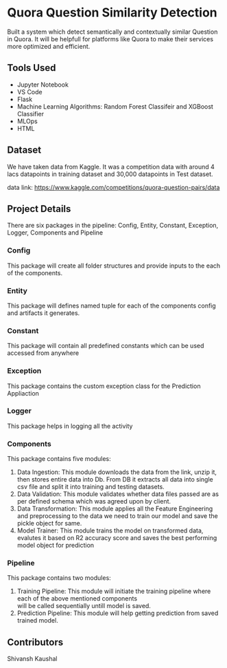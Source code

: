 # Quora Question Similarity Detection
Built a system which detect semantically and contextually similar Question in Quora. It will be helpfull for platforms like Quora to make their services more optimized and efficient.

## Tools Used
- Jupyter Notebook
- VS Code
- Flask
- Machine Learning Algorithms: Random Forest Classifeir and XGBoost Classifier
- MLOps
- HTML

## Dataset
We have taken data from Kaggle. It was a competition data with around 4 lacs datapoints in training dataset and 30,000 datapoints in Test dataset.

data link: https://www.kaggle.com/competitions/quora-question-pairs/data

## Project Details
There are six packages in the pipeline: Config, Entity, Constant, Exception, Logger, Components and Pipeline

### Config
This package will create all folder structures and provide inputs to the each of the components.

### Entity
This package will defines named tuple for each of the components config and artifacts it generates.

### Constant
This package will contain all predefined constants which can be used accessed from anywhere

### Exception
This package contains the custom exception class for the Prediction Appliaction

### Logger
This package helps in logging all the activity

### Components
This package contains five modules:
1. Data Ingestion: This module downloads the data from the link, unzip it, then stores entire data into Db.
                   From DB it extracts all data into single csv file and split it into training and testing datasets.
2. Data Validation: This module validates whether data files passed are as per defined schema which was agreed upon
                    by client.
3. Data Transformation: This module applies all the Feature Engineering and preprocessing to the data we need to 
                        train our model and save  the pickle object for same.
4. Model Trainer: This module trains the model on transformed data, evalutes it based on R2 accuracy score and 
                  saves the best performing model object for prediction

### Pipeline
This package contains two modules:
1. Training Pipeline: This module will initiate the training pipeline where each of the above mentioned components  
                      will be called sequentially untill model is saved.
2. Prediction Pipeline: This module will help getting prediction from saved trained model.

## Contributors
Shivansh Kaushal